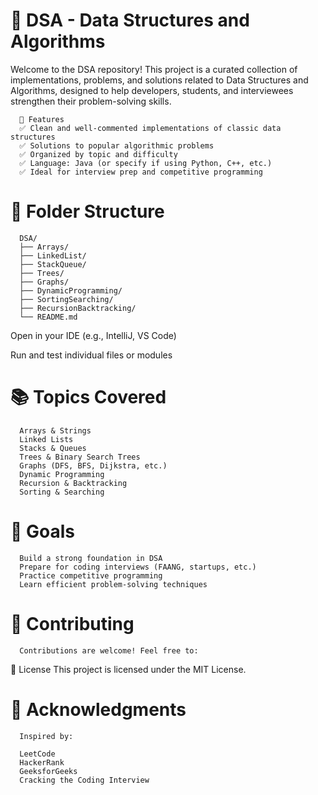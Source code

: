 # 📘 DSA - Data Structures and Algorithms
Welcome to the DSA repository! This project is a curated collection of implementations, problems, and solutions related to Data Structures and Algorithms, designed to help developers, students, and interviewees strengthen their problem-solving skills.

      🚀 Features
      ✅ Clean and well-commented implementations of classic data structures
      ✅ Solutions to popular algorithmic problems
      ✅ Organized by topic and difficulty
      ✅ Language: Java (or specify if using Python, C++, etc.)
      ✅ Ideal for interview prep and competitive programming

      
# 📂 Folder Structure
      DSA/
      ├── Arrays/
      ├── LinkedList/
      ├── StackQueue/
      ├── Trees/
      ├── Graphs/
      ├── DynamicProgramming/
      ├── SortingSearching/
      ├── RecursionBacktracking/
      └── README.md

Open in your IDE (e.g., IntelliJ, VS Code)

Run and test individual files or modules

# 📚 Topics Covered
      Arrays & Strings
      Linked Lists
      Stacks & Queues
      Trees & Binary Search Trees
      Graphs (DFS, BFS, Dijkstra, etc.)
      Dynamic Programming
      Recursion & Backtracking
      Sorting & Searching
      
# 🎯 Goals
      Build a strong foundation in DSA
      Prepare for coding interviews (FAANG, startups, etc.)
      Practice competitive programming
      Learn efficient problem-solving techniques
      
# 🤝 Contributing
      Contributions are welcome! Feel free to:

📄 License
This project is licensed under the MIT License.

# 🙌 Acknowledgments
      Inspired by:
      
      LeetCode
      HackerRank
      GeeksforGeeks
      Cracking the Coding Interview
